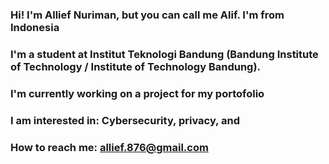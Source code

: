 ### Hi! I'm Allief Nuriman, but you can call me Alif. I'm from Indonesia

### I'm a student at Institut Teknologi Bandung (Bandung Institute of Technology / Institute of Technology Bandung).

### I'm currently working on a project for my portofolio

### I am interested in: Cybersecurity, privacy, and 

### How to reach me: allief.876@gmail.com

<!--
**allief876/allief876** is a ✨ _special_ ✨ repository because its `README.md` (this file) appears on your GitHub profile.

Here are some ideas to get you started:

- 🔭 I’m currently working on ...
- 🌱 I’m currently learning ...
- 👯 I’m looking to collaborate on ...
- 🤔 I’m looking for help with ...
- 💬 Ask me about ...
- 📫 How to reach me: ...
- 😄 Pronouns: ...
- ⚡ Fun fact: ...
-->
